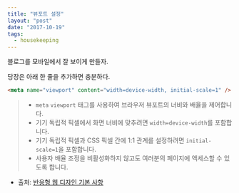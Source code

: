 ```yaml
---
title: "뷰포트 설정"
layout: "post"
date: "2017-10-19"
tags:
  - housekeeping
---
```


블로그를 모바일에서 잘 보이게 만들자.

당장은 아래 한 줄을 추가하면 충분하다.

```html
<meta name="viewport" content="width=device-width, initial-scale=1" />
```

> - `meta` `viewport` 태그를 사용하여 브라우저 뷰포트의 너비와 배율을 제어합니다.
> - 기기 독립적 픽셀에서 화면 너비에 맞추려면 `width=device-width`를 포함합니다.
> - 기기 독립적 픽셀과 CSS 픽셀 간에 1:1 관계를 설정하려면 `initial-scale=1`을 포함합니다.
> - 사용자 배율 조정을 비활성화하지 않고도 여러분의 페이지에 액세스할 수 있도록 합니다.

- 출처: [반응형 웹 디자인 기본 사항](https://developers.google.com/web/fundamentals/design-and-ux/responsive/?hl=ko)

